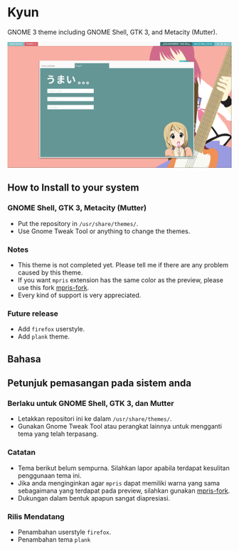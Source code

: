 # Kyun
GNOME 3 theme including GNOME Shell, GTK 3, and Metacity (Mutter).

![Screenshot](Kyun.png)

## How to Install to your system
### GNOME Shell, GTK 3, Metacity (Mutter)
* Put the repository in `/usr/share/themes/`.
* Use Gnome Tweak Tool or anything to change the themes.

### Notes
* This theme is not completed yet. Please tell me if there are any problem caused by this theme.
* If you want `mpris` extension has the same color as the preview, please use this fork [mpris-fork](https://github.com/gegenokitaro/gnome-shell-extensions-mediaplayer).
* Every kind of support is very appreciated.

### Future release
* Add `firefox` userstyle.
* Add `plank` theme.

## Bahasa

## Petunjuk pemasangan pada sistem anda
### Berlaku untuk GNOME Shell, GTK 3, dan Mutter
* Letakkan repositori ini ke dalam `/usr/share/themes/`.
* Gunakan Gnome Tweak Tool atau perangkat lainnya untuk mengganti tema yang telah terpasang.

### Catatan
* Tema berikut belum sempurna. Silahkan lapor apabila terdapat kesulitan penggunaan tema ini.
* Jika anda menginginkan agar `mpris` dapat memiliki warna yang sama sebagaimana yang terdapat pada preview, silahkan gunakan [mpris-fork](https://github.com/gegenokitaro/gnome-shell-extensions-mediaplayer).
* Dukungan dalam bentuk apapun sangat diapresiasi.

### Rilis Mendatang
* Penambahan userstyle `firefox`.
* Penambahan tema `plank`
